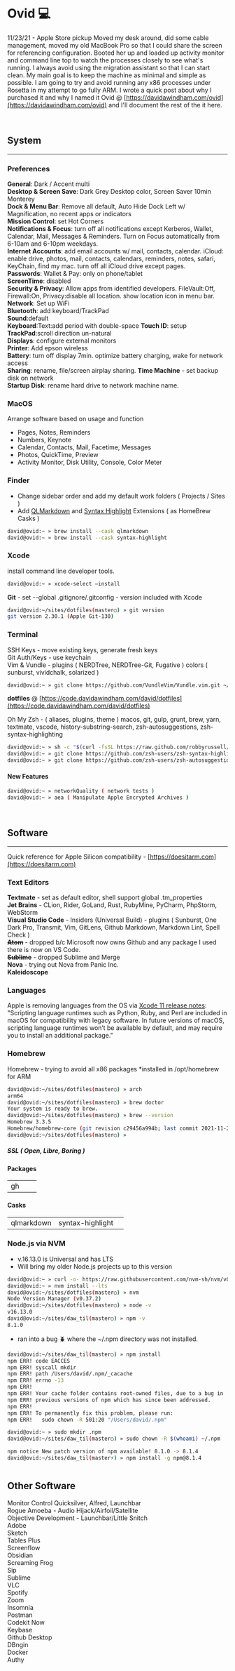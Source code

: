 # Ovid 💻

11/23/21 - Apple Store pickup
Moved my desk around, did some cable management, moved my old MacBook Pro so that I could share the screen for referencing configuration.
Booted her up and loaded up activity monitor and command line top to watch the processes closely to see what's running. I always avoid using the migration assistant so that I can start clean. My main goal is to keep the machine as minimal and simple as possible. I am going to try and avoid running any x86 processes under Rosetta in my attempt to go fully ARM. I wrote a quick post about why I purchased it and why I named it Ovid @ [https://davidawindham.com/ovid](https://davidawindham.com/ovid) and I'll document the rest of the it here.

&nbsp;

## System

---

### Preferences

**General**: Dark / Accent multi  
**Desktop & Screen Save**: Dark Grey Desktop color, Screen Saver 10min Monterey  
**Dock & Menu Bar**: Remove all default, Auto Hide Dock Left w/ Magnification, no recent apps or indicators  
**Mission Control**: set Hot Corners  
**Notifications & Focus**: turn off all notifications except Kerberos, Wallet, Calendar, Mail, Messages & Reminders. Turn on Focus automatically from 6-10am and 6-10pm weekdays.  
**Internet Accounts**: add email accounts w/ mail, contacts, calendar. iCloud: enable drive, photos, mail, contacts, calendars, reminders, notes, safari, KeyChain, find my mac. turn off all iCloud drive except pages.  
**Passwords**: Wallet & Pay: only on phone/tablet  
**ScreenTime**: disabled  
**Security & Privacy**: Allow apps from identified developers.  FileVault:Off, Firewall:On, Privacy:disable all location. show location icon in menu bar.
**Network**: Set up WiFi  
**Bluetooth**: add keyboard/TrackPad  
**Sound**:default  
**Keyboard**:Text:add period with double-space
**Touch ID**: setup
**TrackPad**:scroll direction un-natural  
**Displays**: configure external monitors  
**Printer**: Add epson wireless  
**Battery**: turn off display 7min. optimize battery charging, wake for network access  
**Sharing**: rename, file/screen airplay sharing.
**Time Machine** - set backup disk on network  
**Startup Disk**: rename hard drive to network machine name.

### MacOS

Arrange software based on usage and function

* Pages, Notes, Reminders
* Numbers, Keynote
* Calendar, Contacts, Mail, Facetime, Messages  
* Photos, QuickTime, Preview
* Activity Monitor, Disk Utility, Console, Color Meter

### Finder

* Change sidebar order and add my default work folders ( Projects / Sites )
* Add [QLMarkdown](https://github.com/sbarex/QLMarkdown) and [Syntax Highlight](https://github.com/sbarex/SourceCodeSyntaxHighlight) Extensions ( as HomeBrew Casks )

```bash
david@ovid:~ » brew install --cask qlmarkdown
david@ovid:~ » brew install --cask syntax-highlight
```

### Xcode

install command line developer tools.

```bash
david@ovid:~ » xcode-select –install
```

**Git** - set --global .gitignore/.gitconfig - version included with Xcode  

```bash
david@ovid:~/sites/dotfiles(master○) » git version
git version 2.30.1 (Apple Git-130)
```

### Terminal

SSH Keys - move existing keys, generate fresh keys  
Git Auth/Keys - use keychain  
Vim & Vundle - plugins ( NERDTree, NERDTree-Git, Fugative ) colors ( sunburst, vividchalk, solarized )  

```bash
david@ovid:~ » git clone https://github.com/VundleVim/Vundle.vim.git ~/.vim/bundle/Vundle.vim
```

**dotfiles** @ [https://code.davidawindham.com/david/dotfiles](https://code.davidawindham.com/david/dotfiles)  

Oh My Zsh - ( aliases, plugins, theme )
macos, git, gulp, grunt, brew, yarn, textmate, vscode, history-substring-search, zsh-autosuggestions, zsh-syntax-highlighting

```bash
david@ovid:~ » sh -c "$(curl -fsSL https://raw.github.com/robbyrussell/oh-my-zsh/master/tools/install.sh)"
david@ovid:~ » git clone https://github.com/zsh-users/zsh-syntax-highlighting.git ${ZSH_CUSTOM:-~/.oh-my-zsh/custom}/plugins/zsh-syntax-highlighting
david@ovid:~ » git clone https://github.com/zsh-users/zsh-autosuggestions ${ZSH_CUSTOM:-~/.oh-my-zsh/custom}/plugins/zsh-autosuggestions
```

#### New Features
```bash
david@ovid:~ » networkQuality ( network tests )
david@ovid:~ » aea ( Manipulate Apple Encrypted Archives )
```

&nbsp;  

## Software

---

Quick reference for Apple Silicon compatibility - [https://doesitarm.com](https://doesitarm.com)  

### Text Editors

**Textmate** - set as default editor, shell support  global .tm_properties  
**Jet Brains** - CLion, Rider, GoLand, Rust, RubyMine, PyCharm, PhpStorm, WebStorm  
**Visual Studio Code** - Insiders (Universal Build) - plugins ( Sunburst, One Dark Pro, Transmit, Vim, GitLens, Github Markdown, Markdown Lint, Spell Check )  
**~~Atom~~** - dropped b/c Microsoft now owns Github and any package I used there is now on VS Code.  
**~~Sublime~~** - dropped Sublime and Merge  
**Nova** - trying out Nova from Panic Inc.  
**Kaleidoscope**

### Languages

Apple is removing languages from the OS via [Xcode 11 release notes](https://developer.apple.com/documentation/xcode-release-notes/xcode-11-release-notes): "Scripting language runtimes such as Python, Ruby, and Perl are included in macOS for compatibility with legacy software. In future versions of macOS, scripting language runtimes won’t be available by default, and may require you to install an additional package."

### Homebrew

Homebrew - trying to avoid all x86 packages
 *installed in /opt/homebrew for ARM

```bash
david@ovid:~/sites/dotfiles(master○) » arch
arm64
david@ovid:~/sites/dotfiles(master○) » brew doctor
Your system is ready to brew.
david@ovid:~/sites/dotfiles(master○) » brew --version
Homebrew 3.3.5
Homebrew/homebrew-core (git revision c29456a994b; last commit 2021-11-25)
david@ovid:~/sites/dotfiles(master○) » 
```

##### SSL ( Open, Libre, Boring )


#### Packages

|   |   |   |
|---|---|---|
| gh  |   |   |

#### Casks

||||
|---|---|---|
| qlmarkdown  | syntax-highlight  |   |

### Node.js via NVM  

* v.16.13.0 is Universal and has LTS
* Will bring my older Node.js projects up to this version

```bash
david@ovid:~ » curl -o- https://raw.githubusercontent.com/nvm-sh/nvm/v0.37.2/install.sh | bash
david@ovid:~ » nvm install --lts
david@ovid:~/sites/dotfiles(master○) » nvm
Node Version Manager (v0.37.2)
david@ovid:~/sites/dotfiles(master○) » node -v
v16.13.0
david@ovid:~/sites/daw_til(master○) » npm -v
8.1.0
```
* ran into a bug 🪲 where the ~/.npm directory was not installed. 

```bash
david@ovid:~/sites/daw_til(master○) » npm install       
npm ERR! code EACCES
npm ERR! syscall mkdir
npm ERR! path /Users/david/.npm/_cacache
npm ERR! errno -13
npm ERR! 
npm ERR! Your cache folder contains root-owned files, due to a bug in
npm ERR! previous versions of npm which has since been addressed.
npm ERR! 
npm ERR! To permanently fix this problem, please run:
npm ERR!   sudo chown -R 501:20 "/Users/david/.npm"

david@ovid:~ » sudo mkdir .npm 
david@ovid:~/sites/daw_til(master○) » sudo chown -R $(whoami) ~/.npm 

npm notice New patch version of npm available! 8.1.0 -> 8.1.4
david@ovid:~/sites/daw_til(master⚡) » npm install -g npm@8.1.4



```

## Other Software
Monitor Control
Quicksilver, Alfred, Launchbar  
Rogue Amoeba - Audio Hijack/Airfoil/Satellite  
Objective Development - Launchbar/Little Snitch  
Adobe  
Sketch  
Tables Plus  
Screenflow  
Obsidian  
Screaming Frog  
Sip  
Sublime  
VLC  
Spotify  
Zoom  
Insomnia  
Postman  
Codekit
Now  
Keybase  
Github Desktop  
DBngin  
Docker  
Authy  